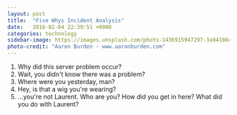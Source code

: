 ```yaml
---
layout: post
title:  "Five Whys Incident Analysis"
date:   2016-02-04 22:39:51 +0000
categories: technology
sidebar-image: https://images.unsplash.com/photo-1436915947297-3a94186c8133?crop=entropy&fit=crop&fm=jpg&h=925&ixjsv=2.1.0&ixlib=rb-0.3.5&q=80&w=1025
photo-credit: "Aaron Burden - www.aaronburden.com"
---
```




1. Why did this server problem occur?
2. Wait, you didn't know there was a problem?
3. Where were you yesterday, man?
4. Hey, is that a wig you're wearing?
5. ...you're not Laurent. Who are you? How did you get in here? What did you do with Laurent?
